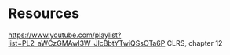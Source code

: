 # Resources

https://www.youtube.com/playlist?list=PL2_aWCzGMAwI3W_JlcBbtYTwiQSsOTa6P
CLRS, chapter 12
